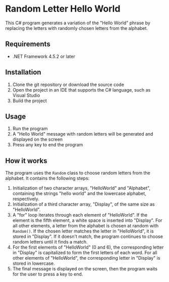 # Random Letter Hello World

This C# program generates a variation of the "Hello World" phrase by replacing the letters with randomly chosen letters from the alphabet.

## Requirements

- .NET Framework 4.5.2 or later

## Installation

1. Clone the git repository or download the source code
2. Open the project in an IDE that supports the C# language, such as Visual Studio
3. Build the project

## Usage

1. Run the program
2. A "Hello World" message with random letters will be generated and displayed on the screen
3. Press any key to end the program

## How it works

The program uses the `Random` class to choose random letters from the alphabet. It contains the following steps:

1. Initialization of two character arrays, "HelloWorld" and "Alphabet", containing the strings "hello world" and the lowercase alphabet, respectively.
2. Initialization of a third character array, "Display", of the same size as "HelloWorld".
3. A "for" loop iterates through each element of "HelloWorld". If the element is the fifth element, a white space is inserted into "Display". For all other elements, a letter from the alphabet is chosen at random with `Random()`. If the chosen letter matches the letter in "HelloWorld", it is stored in "Display". If it doesn't match, the program continues to choose random letters until it finds a match.
4. For the first elements of "HelloWorld" (0 and 6), the corresponding letter in "Display" is capitalized to form the first letters of each word. For all other elements of "HelloWorld", the corresponding letter in "Display" is stored in lowercase.
5. The final message is displayed on the screen, then the program waits for the user to press a key to end.
